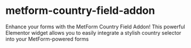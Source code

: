 # metform-country-field-addon
Enhance your forms with the MetForm Country Field Addon! This powerful Elementor widget allows you to easily integrate a stylish country selector into your MetForm-powered forms
